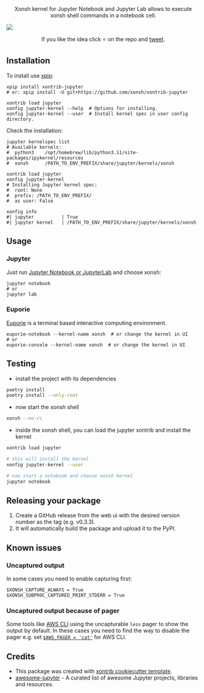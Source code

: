 <p align="center">
Xonsh kernel for Jupyter Notebook and Jupyter Lab allows to execute
xonsh shell commands in a notebook cell.
</p>

<p>
<img src="https://repository-images.githubusercontent.com/471969357/c372c71d-2baa-4804-9e01-d7305316b500">
</p>

<p align="center">
If you like the idea click ⭐ on the repo and <a href="https://twitter.com/intent/tweet?text=Nice%20xontrib%20for%20the%20xonsh%20shell!&url=https://github.com/xonsh/xontrib-jupyter" target="_blank">tweet</a>.
</p>


## Installation

To install use [xpip](https://xon.sh/aliases.html#xpip):

```xsh
xpip install xontrib-jupyter
# or: xpip install -U git+https://github.com/xonsh/xontrib-jupyter

xontrib load jupyter
xonfig jupyter-kernel --help  # Options for installing.
xonfig jupyter-kernel --user  # Install kernel spec in user config directory.
```

Check the installation:
```xsh
jupyter kernelspec list
# Available kernels:
#  python3    /opt/homebrew/lib/python3.11/site-packages/ipykernel/resources
#  xonsh      /PATH_TO_ENV_PREFIX/share/jupyter/kernels/xonsh

xontrib load jupyter
xonfig jupyter-kernel
# Installing Jupyter kernel spec:
#  root: None
#  prefix: /PATH_TO_ENV_PREFIX/
#  as user: False

xonfig info
#| jupyter          | True
#| jupyter kernel   | /PATH_TO_ENV_PREFIX/share/jupyter/kernels/xonsh

```

## Usage

### Jupyter

Just run [Jupyter Notebook or JupyterLab](https://jupyter.org/) and choose xonsh:

```xsh
jupyter notebook
# or
jupyter lab
```

### Euporie

[Euporie](https://github.com/joouha/euporie) is a terminal based interactive computing environment.

```xsh
euporie-notebook --kernel-name xonsh  # or change the kernel in UI
# or
euporie-console --kernel-name xonsh  # or change the kernel in UI
```

## Testing

- install the project with its dependencies
```bash
poetry install
poetry install --only-root
```
- now start the xonsh shell

```sh
xonsh --no-rc
```

- inside the xonsh shell, you can load the jupyter xontrib and install the kernel

```sh
xontrib load jupyter

# this will install the kernel
xonfig jupyter-kernel --user

# now start a notebook and choose xonsh kernel
jupyter notebook
```

## Releasing your package

1. Create a GitHub release from the web ui with the desired version number as the tag (e.g. v0.3.3). 
2. It will automatically build the package and upload it to the PyPI.

## Known issues

### Uncaptured output

In some cases you need to enable capturing first:

```xsh
$XONSH_CAPTURE_ALWAYS = True
$XONSH_SUBPROC_CAPTURED_PRINT_STDERR = True
```

### Uncaptured output because of pager

Some tools like [AWS CLI](https://aws.amazon.com/cli/) using the uncapturable `less` pager to show the output by default. In these cases you need to find the way to disable the pager e.g. set [`$AWS_PAGER = 'cat'`](https://docs.aws.amazon.com/cli/latest/userguide/cli-usage-pagination.html#cli-usage-pagination-awspager) for AWS CLI.

## Credits

* This package was created with [xontrib cookiecutter template](https://github.com/xonsh/xontrib-cookiecutter).
* [awesome-jupyter](https://github.com/markusschanta/awesome-jupyter) - A curated list of awesome Jupyter projects, libraries and resources.
